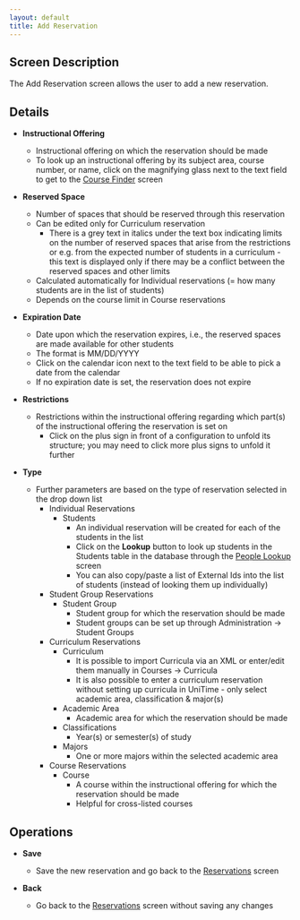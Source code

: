 ```yaml
---
layout: default
title: Add Reservation
---
```



## Screen Description


 The Add Reservation screen allows the user to add a new reservation.

## Details

* **Instructional Offering**
	* Instructional offering on which the reservation should be made
	* To look up an instructional offering by its subject area, course number, or name, click on the magnifying glass next to the text field to get to the [Course Finder](course-finder) screen

* **Reserved Space**
	* Number of spaces that should be reserved through this reservation
	* Can be edited only for Curriculum reservation
		* There is a grey text in italics under the text box indicating limits on the number of reserved spaces that arise from the restrictions or e.g. from the expected number of students in a curriculum - this text is displayed only if there may be a conflict between the reserved spaces and other limits
	* Calculated automatically for Individual reservations (= how many students are in the list of students)
	* Depends on the course limit in Course reservations

* **Expiration Date**
	* Date upon which the reservation expires, i.e., the reserved spaces are made available for other students
	* The format is MM/DD/YYYY
	* Click on the calendar icon next to the text field to be able to pick a date from the calendar
	* If no expiration date is set, the reservation does not expire

* **Restrictions**
	* Restrictions within the instructional offering regarding which part(s) of the instructional offering the reservation is set on
		* Click on the plus sign in front of a configuration to unfold its structure; you may need to click more plus signs to unfold it further

* **Type**
	* Further parameters are based on the type of reservation selected in the drop down list
		* Individual Reservations
			* Students
				* An individual reservation will be created for each of the students in the list
				* Click on the **Lookup** button to look up students in the Students table in the database through the [People Lookup](people-lookup) screen
				* You can also copy/paste a list of External Ids into the list of students (instead of looking them up individually)
		* Student Group Reservations
			* Student Group
				* Student group for which the reservation should be made
				* Student groups can be set up through Administration -> Student Groups
		* Curriculum Reservations
			* Curriculum
				* It is possible to import Curricula via an XML or enter/edit them manually in Courses -> Curricula
				* It is also possible to enter a curriculum reservation without setting up curricula in UniTime - only select academic area, classification & major(s)
			* Academic Area
				* Academic area for which the reservation should be made
			* Classifications
				* Year(s) or semester(s) of study
			* Majors
				* One or more majors within the selected academic area
		* Course Reservations
			* Course
				* A course within the instructional offering for which the reservation should be made
				* Helpful for cross-listed courses

## Operations

* **Save**
	* Save the new reservation and go back to the [Reservations](reservations) screen

* **Back**
	* Go back to the [Reservations](reservations) screen without saving any changes
